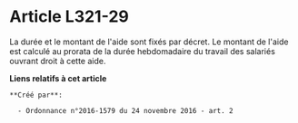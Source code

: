 # Article L321-29

La durée et le montant de l'aide sont fixés par décret. Le montant de  l'aide est calculé au prorata de la durée hebdomadaire
du travail des  salariés ouvrant droit à cette aide.

**Liens relatifs à cet article**

	**Créé par**:

	  - Ordonnance n°2016-1579 du 24 novembre 2016 - art. 2
